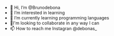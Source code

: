 - 👋 Hi, I’m @Brunodebona
- 👀 I’m interested in learning
- 🌱 I’m currently learning 
programming languages
- 💞️I'm looking to collaborate in any way I can
- 📫 How to reach me Instagran @debonas_

<!---
Brunodebona/Brunodebona is a ✨ special ✨ repository because its `README.md` (this file) appears on your GitHub profile.
You can click the Preview link to take a look at your changes.
--->
